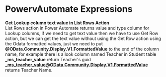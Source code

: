 # PowervAutomate Expressions
**Get Lookup column text value in List Rows Action** <br>
List Rows action in Power Automate returns value and type column for Lookup columns, if we need to get text value then we have to use Get Row action, but we can get the text value without using the Get Row action using the Odata formatted values, just we need to put **@OData.Community.Display.V1.FormattedValue** to the end of the column name, for example there is a look column named Teacher in Student table
**_ms_teacher_value**  return Teacher's guid
**_ms_teacher_value@OData.Community.Display.V1.FormattedValue** returns Teacher Name.



